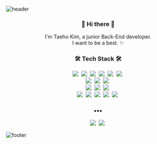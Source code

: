 ![header](https://capsule-render.vercel.app/api?type=waving&height=200&text=Back%20End%20Developer&fontAlign=51&fontAlignY=40&color=gradient)


<h3 align="center"> 👋 Hi there 👋 </h3>
<p align="center">
I'm Taeho Kim, a junior Back-End developer. <br>
I want to be a best. ✨
</p>

<h3 align="center"> 🛠 Tech Stack 🛠 </h3>
<p align="center">
  <img src="https://img.shields.io/badge/Java-e67039?style=flat-square&logo=Java&logoColor=white"/>&nbsp
  <img src="https://img.shields.io/badge/Go-39bbe6?style=flat-square&logo=Go&logoColor=white"/>&nbsp
  <img src="https://img.shields.io/badge/Python-3766AB?style=flat-square&logo=Python&logoColor=white"/>&nbsp
  <img src="https://img.shields.io/badge/Javascript-ffb13b?style=flat-square&logo=javascript&logoColor=white"/>&nbsp
  <img src="https://img.shields.io/badge/HTML5-e54e21?style=flat-square&logo=HTML5&logoColor=white"/>&nbsp
  <img src="https://img.shields.io/badge/css-0d73b7?style=flat-square&logo=css3&logoColor=white"/>&nbsp 
  <br>
  <img src="https://img.shields.io/badge/Gin%20framework-39bbe6?style=flat-square&logo=Go&logoColor=white"/>&nbsp
  <img src="https://img.shields.io/badge/SpringBoot-6DB33F?style=flat-square&logo=Spring&logoColor=white"/>&nbsp
  <img src="https://img.shields.io/badge/Android-3ddb84?style=flat-square&logo=Android&logoColor=white"/>&nbsp
  <br>
  <img src="https://img.shields.io/badge/Oracle-ff0000?style=flat-square&logo=Oracle&logoColor=white"/>&nbsp
  <img src="https://img.shields.io/badge/Mysql-e48d00?style=flat-square&logo=MySql&logoColor=white"/>&nbsp
  <img src="https://img.shields.io/badge/Postgresql-316192?style=flat-square&logo=Postgresql&logoColor=white"/>&nbsp 
  <br>
  <img src="https://img.shields.io/badge/Kafka-000000?style=flat-square&logo=Apache-Kafka&logoColor=white"/>&nbsp
  <img src="https://img.shields.io/badge/Linux-38382f?style=flat-square&logo=Linux&logoColor=white"/>&nbsp
  <img src="https://img.shields.io/badge/GCP-79c746?style=flat-square&logo=Google&logoColor=white"/>&nbsp 
  <img src="https://img.shields.io/badge/Heroku-430098?style=flat-square&logo=Heroku&logoColor=white"/>&nbsp
  <img src="https://img.shields.io/badge/Azure-008ad7?style=flat-square&logo=Microsoft-Azure&logoColor=white"/>&nbsp
</p>

<h3 align="center">•••</h3>
 <p align="center">
   <a href="https://www.notion.so/Resume-3f78003f0d814e71b8e932f017085654"><img src="https://img.shields.io/badge/노션%20블로그-4f4c4c?style=flat-square&logo=Notion&logoColor=white&link=https://www.notion.so/Resume-3f78003f0d814e71b8e932f017085654"/></a>&nbsp
  <a href="https://gitlab.com/sjabber"><img src="https://img.shields.io/badge/Git%20Lab-fc6a26?style=flat-square&logo=GitLab&logoColor=white&link=https://gitlab.com/sjabber"/></a>&nbsp
</p>

![footer](https://capsule-render.vercel.app/api?type=waving&color=gradient&height=100&section=footer)
